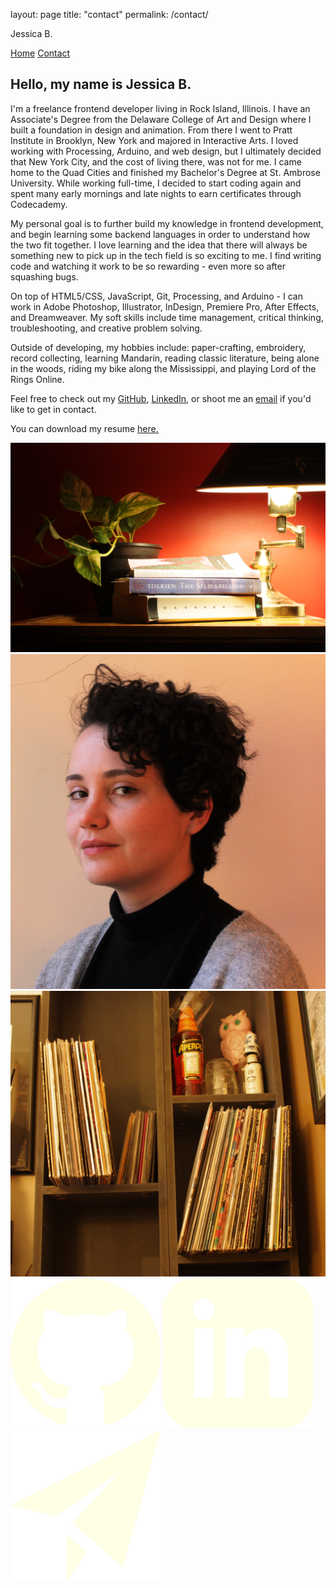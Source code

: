 layout: page
title: "contact"
permalink: /contact/

<!DOCTYPE html>
<html>

  <head>
    <meta name="viewport" content="width=device-width, initial-scale=1">
    <link href="resources/css/style.css" rel="stylesheet">
    <title>Jessica B. Portfolio</title>
  </head>


  <body>
    <div class="navbar">
      <p class="name">Jessica B.</p>
      <a class="nav" href="https://jessicabeshears.github.io/portfolio_site/">Home</a>
      <a class="nav" href="https://jessicabeshears.github.io/portfolio_site/contact">Contact</a>
    </div>
    <div class="contact_display">
      <div class="bio">
        <h2>Hello, my name is Jessica B.</h2>
        <p>I&#39;m a freelance frontend developer living 
          in Rock Island, Illinois. I have an Associate&#39;s Degree from the Delaware College 
          of Art and Design where I built a foundation in design and animation. From there I 
          went to Pratt Institute in Brooklyn, New York and majored in Interactive Arts. I loved 
          working with Processing, Arduino, and web design, but I ultimately decided that 
          New York City, and the cost of living there, was not for me. I came home to the 
          Quad Cities and finished my Bachelor&#39;s Degree at St. Ambrose University. While 
          working full-time, I decided to start coding again and spent many early mornings and 
          late nights to earn certificates through Codecademy.</p>   
        <p>My personal goal is to further build my knowledge in frontend development, and 
          begin learning some backend languages in order to understand how the two fit together. 
          I love learning and the idea that there will always be something new to pick up in the 
          tech field is so exciting to me. I find writing code and watching it work to be so 
          rewarding - even more so after squashing bugs.</p>
        <p>On top of HTML5/CSS, JavaScript, Git, Processing, and Arduino - I can work in Adobe 
          Photoshop, Illustrator, InDesign, Premiere Pro, After Effects, and Dreamweaver. My soft 
          skills include time management, critical thinking, troubleshooting, and creative problem 
          solving.</p>  
        <p>Outside of developing, my hobbies include: paper-crafting, embroidery, record collecting, 
          learning Mandarin, reading classic literature, being alone in the woods, riding my bike 
          along the Mississippi, and playing Lord of the Rings Online.</p>    
        <p>Feel free to check out my <a class="contact_link" href="https://github.com/jessicabeshears">GitHub</a>, 
        <a class="contact_link" href="https://www.linkedin.com/in/jessicabeshears/">LinkedIn</a>, 
          or shoot me an <a class="contact_link" href="mailto:jessicabeshears@gmail.com">email</a> 
          if you&#39;d like to get in contact.</p>
        <p>You can download my resume <a class="contact_link" href="file:///C:/Portfolio/resources/css/docs/Jessica%20Beshears%20-%20Resume%20'22.pdf" download>here.</a></p>
      </div>
      <div class="photos">
        <img class="photo_st_1" src="https://raw.githubusercontent.com/jessicabeshears/portfolio_site/main/resources/css/images/books.JPG">
        <img class="head_shot" src="https://raw.githubusercontent.com/jessicabeshears/portfolio_site/main/resources/css/images/head.jpg">
        <img class="photo_st_2" src="https://raw.githubusercontent.com/jessicabeshears/portfolio_site/main/resources/css/images/records.jpg">
      </div>
    </div>
      <div class="socials">
        <a href="https://github.com/jessicabeshears"><img class="icon" src="https://raw.githubusercontent.com/jessicabeshears/portfolio_site/main/resources/css/images/icons/iconmonstr-github-1-240.png" alt="github"></a>
        <a href="https://www.linkedin.com/in/jessicabeshears/"><img class="icon" src="https://raw.githubusercontent.com/jessicabeshears/portfolio_site/main/resources/css/images/icons/iconmonstr-linkedin-3-240.png" alt="linkedin"></a>
        <a href="mailto:jessicabeshears@gmail.com"><img class="icon" src="https://raw.githubusercontent.com/jessicabeshears/portfolio_site/main/resources/css/images/icons/iconmonstr-paper-plane-1-240.png" alt="gmail"></a>
      </div>
  </body>
</html>